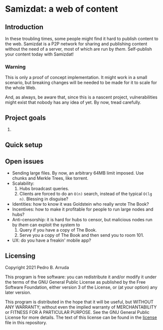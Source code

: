 # Samizdat: a web of content

## Introduction

In these troubling times, some people might find it hard to publish content to the web. Samizdat is a P2P network for sharing and publishing content without the need of a server, most of which are run by _them_. Self-publish your content today with Samizdat!

### Warning

This is only a proof of concept implementation. It might work in a small scenario, but breaking changes will be needed to be made for it to scale for the whole Web.

And, as always, be aware that, since this is a nascent project, vulnerabilities might exist that nobody has any idea of yet. By now, tread carefully.

## Project goals

1. 

## Quick setup


## Open issues

* Sending large files. By now, an arbitrary 64MB limit imposed. Use chunks and Merkle Trees, like torrent.
* Scalability:
    1. Hubs broadcast queries.
    2. Clients are forced to do an `O(n)` search, instead of the typical `O(lg n)`. Blessing in disguise?
* Identities: how to know it was Goldstein who really wrote The Book?
* Incentives: how to make it profitable for people to run large nodes and hubs?
* Anti-censorship: it is hard for hubs to censor, but malicious nodes run by _them_ can exploit the system to
    1. Query if you have a copy of The Book.
    2. Serve you a copy of The Book and then send you to room 101.
* UX: do you have a freakin' mobile app?


## Licensing

Copyright 2021 Pedro B. Arruda

This program is free software: you can redistribute it and/or modify
it under the terms of the GNU General Public License as published by
the Free Software Foundation, either version 3 of the License, or
(at your option) any later version.

This program is distributed in the hope that it will be useful,
but WITHOUT ANY WARRANTY; without even the implied warranty of
MERCHANTABILITY or FITNESS FOR A PARTICULAR PURPOSE.  See the
GNU General Public License for more details. The text of this license can be found in the [license](./license) file in this repository.
